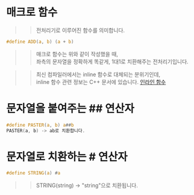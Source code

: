 # 매크로 함수

>> 전처리기로 이루어진 함수를 의미합니다.

```C
#define ADD(a, b) (a + b)
```
>> 매크로 함수는 위와 같이 작성했을 때,  
>> 좌측의 문자열을 정확하게 똑같게, 
>> 1대1로 치환해주는 전처리기입니다.

>> 최신 컴파일러에서는 inline 함수로 대체되는 분위기인데,  
>> inline 함수 관련 정보는 C++ 문서에 있습니다.
>> [인라인 함수](https://github.com/Nighthom/Files/tree/main/Study/C%2B%2B/%ED%95%A8%EC%88%98/%EC%9D%B8%EB%9D%BC%EC%9D%B8%20%ED%95%A8%EC%88%98)

# 문자열을 붙여주는 ## 연산자
```C
#define PASTER(a, b) a##b
PASTER(a, b) -> ab로 치환합니다.
```

# 문자열로 치환하는 # 연산자
```C
#define STRING(a) #a
```
>> STRING(string) -> "string"으로 치환됩니다.
